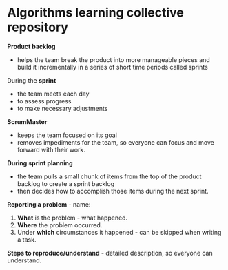# Algorithms learning collective repository


**Product backlog** 
- helps the team break the product into more manageable pieces and build it incrementally in a series of short time periods called sprints

During the **sprint**
- the team meets each day
- to assess progress
- to make necessary adjustments

**ScrumMaster** 
- keeps the team focused on its goal
- removes impediments for the team, so everyone can focus and move forward with their work. 

**During sprint planning**
- the team pulls a small chunk of items from the top of the product backlog to create a sprint backlog
- then decides how to accomplish those items during the next sprint. 


**Reporting a problem** - name:
1. **What** is the problem - what happened.
2. **Where** the problem occurred.
3. Under **which** circumstances it happened - can be skipped when writing a task.

**Steps to reproduce/understand** - detailed description, so everyone can understand.
